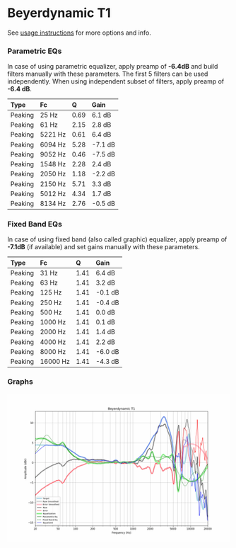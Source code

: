 # Beyerdynamic T1
See [usage instructions](https://github.com/jaakkopasanen/AutoEq#usage) for more options and info.

### Parametric EQs
In case of using parametric equalizer, apply preamp of **-6.4dB** and build filters manually
with these parameters. The first 5 filters can be used independently.
When using independent subset of filters, apply preamp of **-6.4 dB**.

| Type    | Fc      |    Q | Gain    |
|:--------|:--------|:-----|:--------|
| Peaking | 25 Hz   | 0.69 | 6.1 dB  |
| Peaking | 61 Hz   | 2.15 | 2.8 dB  |
| Peaking | 5221 Hz | 0.61 | 6.4 dB  |
| Peaking | 6094 Hz | 5.28 | -7.1 dB |
| Peaking | 9052 Hz | 0.46 | -7.5 dB |
| Peaking | 1548 Hz | 2.28 | 2.4 dB  |
| Peaking | 2050 Hz | 1.18 | -2.2 dB |
| Peaking | 2150 Hz | 5.71 | 3.3 dB  |
| Peaking | 5012 Hz | 4.34 | 1.7 dB  |
| Peaking | 8134 Hz | 2.76 | -0.5 dB |

### Fixed Band EQs
In case of using fixed band (also called graphic) equalizer, apply preamp of **-7.1dB**
(if available) and set gains manually with these parameters.

| Type    | Fc       |    Q | Gain    |
|:--------|:---------|:-----|:--------|
| Peaking | 31 Hz    | 1.41 | 6.4 dB  |
| Peaking | 63 Hz    | 1.41 | 3.2 dB  |
| Peaking | 125 Hz   | 1.41 | -0.1 dB |
| Peaking | 250 Hz   | 1.41 | -0.4 dB |
| Peaking | 500 Hz   | 1.41 | 0.0 dB  |
| Peaking | 1000 Hz  | 1.41 | 0.1 dB  |
| Peaking | 2000 Hz  | 1.41 | 1.4 dB  |
| Peaking | 4000 Hz  | 1.41 | 2.2 dB  |
| Peaking | 8000 Hz  | 1.41 | -6.0 dB |
| Peaking | 16000 Hz | 1.41 | -4.3 dB |

### Graphs
![](./Beyerdynamic%20T1.png)